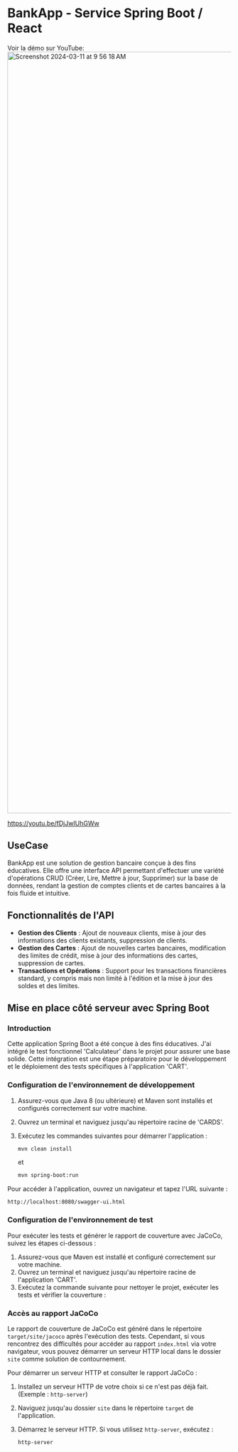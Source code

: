 # BankApp - Service Spring Boot / React

Voir la démo sur YouTube:
<a href="https://youtu.be/fDjJwIUhGWw">
  <img width="1710" alt="Screenshot 2024-03-11 at 9 56 18 AM" src="https://github.com/Elie-Simard/BankApp/assets/104814268/76645c6c-b8a5-4613-9674-ac9cd68f48d0">
</a>



https://youtu.be/fDjJwIUhGWw

## UseCase

BankApp est une solution de gestion bancaire conçue à des fins éducatives. Elle offre une interface API permettant d'effectuer une variété d'opérations CRUD (Créer, Lire, Mettre à jour, Supprimer) sur la base de données, rendant la gestion de comptes clients et de cartes bancaires à la fois fluide et intuitive.

## Fonctionnalités de l'API

- **Gestion des Clients** : Ajout de nouveaux clients, mise à jour des informations des clients existants, suppression de clients.
- **Gestion des Cartes** : Ajout de nouvelles cartes bancaires, modification des limites de crédit, mise à jour des informations des cartes, suppression de cartes.
- **Transactions et Opérations** : Support pour les transactions financières standard, y compris mais non limité à l'édition et la mise à jour des soldes et des limites.

## Mise en place côté serveur avec Spring Boot

### Introduction

Cette application Spring Boot a été conçue à des fins éducatives.
J'ai intégré le test fonctionnel 'Calculateur' dans le projet pour assurer une base solide. Cette intégration est une étape préparatoire pour le développement et le déploiement des tests spécifiques à l'application 'CART'.

### Configuration de l'environnement de développement

1. Assurez-vous que Java 8 (ou ultérieure) et Maven sont installés et configurés correctement sur votre machine.
2. Ouvrez un terminal et naviguez jusqu'au répertoire racine de 'CARDS'.
3. Exécutez les commandes suivantes pour démarrer l'application :

   ```bash
   mvn clean install
   ```

   et

   ```bash
   mvn spring-boot:run
   ```

Pour accéder à l'application, ouvrez un navigateur et tapez l'URL suivante :

```
http://localhost:8080/swagger-ui.html
```

### Configuration de l'environnement de test

Pour exécuter les tests et générer le rapport de couverture avec JaCoCo, suivez les étapes ci-dessous :

1. Assurez-vous que Maven est installé et configuré correctement sur votre machine.
2. Ouvrez un terminal et naviguez jusqu'au répertoire racine de l'application 'CART'.
3. Exécutez la commande suivante pour nettoyer le projet, exécuter les tests et vérifier la couverture :

### Accès au rapport JaCoCo

Le rapport de couverture de JaCoCo est généré dans le répertoire `target/site/jacoco` après l'exécution des tests. Cependant, si vous rencontrez des difficultés pour accéder au rapport `index.html` via votre navigateur, vous pouvez démarrer un serveur HTTP local dans le dossier `site` comme solution de contournement.

Pour démarrer un serveur HTTP et consulter le rapport JaCoCo :

1. Installez un serveur HTTP de votre choix si ce n'est pas déjà fait. (Exemple : `http-server`)
2. Naviguez jusqu'au dossier `site` dans le répertoire `target` de l'application.
3. Démarrez le serveur HTTP. Si vous utilisez `http-server`, exécutez :

   ```bash
   http-server
   ```
